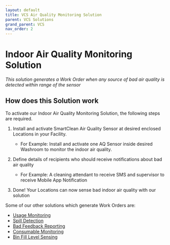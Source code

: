 ```yaml
---
layout: default
title: VCS Air Quality Monitoring Solution
parent: VCS Solutions
grand_parent: VCS
nav_order: 2
---
```

# Indoor Air Quality Monitoring Solution
*This solution generates a Work Order when any source of bad air quality is detected within range of the sensor*

## How does this Solution work
To activate our Indoor Air Quality Monitoring Solution, the following steps are required.

1. Install and activate SmartClean Air Quality Sensor at desired enclosed Locations in your Facility.
   - For Example: Install and activate one AQ Sensor inside desired Washroom to monitor the indoor air quality.
   
2. Define details of recipients who should receive notifications about bad air quality
   - For Example: A cleaning attendant to receive SMS and supervisor to receive Mobile App Notification

3. Done! Your Locations can now sense bad indoor air quality with our solution

Some of our other solutions which generate Work Orders are:
- [Usage Monitoring](/vcs_pc.html)
- [Spill Detection](/vcs_wd.html)
- [Bad Feedback Reporting](/vcs_fd.html)
- [Consumable Monitoring]()
- [Bin Fill Level Sensing]()